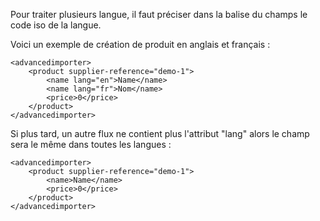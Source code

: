 Pour traiter plusieurs langue, il faut préciser dans la balise du champs le code iso de la langue.

Voici un exemple de création de produit en anglais et français :

```
<advancedimporter>
    <product supplier-reference="demo-1">
        <name lang="en">Name</name>
        <name lang="fr">Nom</name>
        <price>0</price>
    </product>
</advancedimporter>
```

Si plus tard, un autre flux ne contient plus l'attribut "lang" alors le champ sera le même dans toutes les langues :

```
<advancedimporter>
    <product supplier-reference="demo-1">
        <name>Name</name>
        <price>0</price>
    </product>
</advancedimporter>
```
